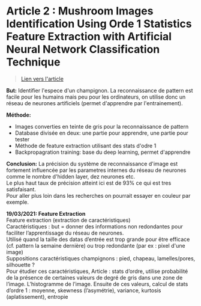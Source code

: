 # Article 2 : Mushroom Images Identification Using Orde 1 Statistics Feature Extraction with Artificial Neural Network Classification Technique

> [Lien vers l'article](2_NN_Mushroom_Images_Identification_Using_Orde_1_Statis.pdf)

**But:** Identifier l'espece d'un champignon. La reconnaissance de pattern est facile pour les humains mais peu pour les ordinateurs, on utilise donc un réseau de neurones artificiels (permet d'apprendre par l'entrainement).

**Méthode:**
- Images converties en teinte de gris pour la reconnaissance de pattern 
- Database divisée en deux: une partie pour apprendre, une partie pour tester
- Méthode de feature extraction utilisant des stats d'odre 1
- Backpropagration training: base du deep learning, permet d'apprendre

**Conclusion:** La précision du système de reconnaissance d'image est fortement influencée par les parametres internes du réseau de neurones comme le nombre d'hidden layer, dez neurones etc.   
Le plus haut taux de précision atteint ici est de 93% ce qui est tres satisfaisant.  
Pour aller plus loin dans les recherches on pourrait essayer en couleur par exemple.

**19/03/2021: Feature Extraction**  
Feature extraction (extraction de caractéristiques)  
Caractéristiques : but = donner des informations non redondantes pour faciliter l’apprentissage du réseau de neurones.  
Utilisé quand la taille des datas d’entrée est trop grande pour être efficace (cf. pattern la semaine dernière) ou trop redondante (par ex : pixel d'une image)  
Suppositions caractéristiques champignons : pied, chapeau, lamelles/pores, silhouette ?   
Pour étudier ces caractéristiques, Article : stats d’ordre, utilise probabilité de la présence de certaines valeurs de degré de gris dans une zone de l’image. L’histogramme de l’image. Ensuite de ces valeurs, calcul de stats d’ordre 1 : moyenne, skewness (l’asymétrie), variance, kurtosis (aplatissement), entropie  
